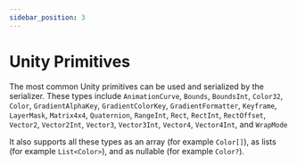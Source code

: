 ```yaml
---
sidebar_position: 3
---
```


# Unity Primitives

The most common Unity primitives can be used and serialized by the serializer. These types include
`AnimationCurve`, `Bounds`, `BoundsInt`, `Color32`, `Color`, `GradientAlphaKey`, `GradientColorKey`, `GradientFormatter`, 
`Keyframe`, `LayerMask`, `Matrix4x4`, `Quaternion`, `RangeInt`, `Rect`, `RectInt`, `RectOffset`, `Vector2`, `Vector2Int`, 
`Vector3`, `Vector3Int`, `Vector4`, `Vector4Int`, and `WrapMode`

It also supports all these types as an array (for example `Color[]`), as lists (for example `List<Color>`), and as nullable 
(for example `Color?`).
